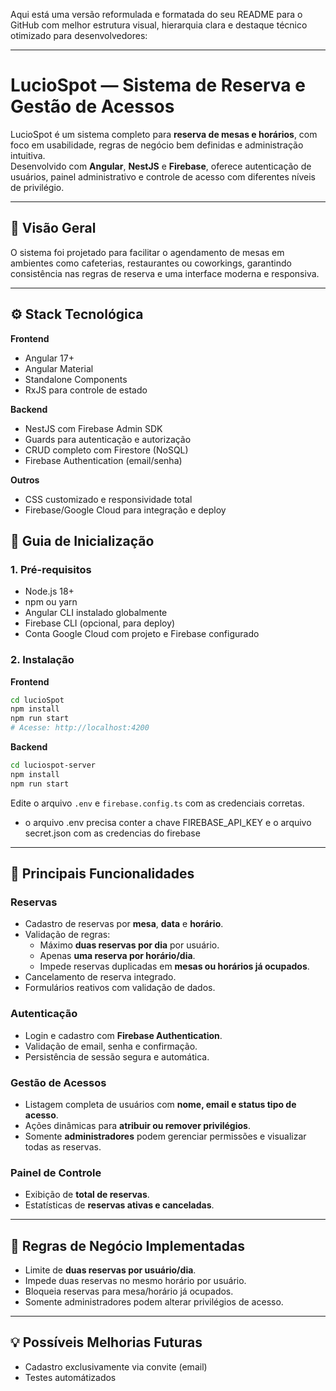 Aqui está uma versão reformulada e formatada do seu README para o GitHub com melhor estrutura visual, hierarquia clara e destaque técnico otimizado para desenvolvedores:

***

# LucioSpot — Sistema de Reserva e Gestão de Acessos

LucioSpot é um sistema completo para **reserva de mesas e horários**, com foco em usabilidade, regras de negócio bem definidas e administração intuitiva.  
Desenvolvido com **Angular**, **NestJS** e **Firebase**, oferece autenticação de usuários, painel administrativo e controle de acesso com diferentes níveis de privilégio.

***

## 🧭 Visão Geral

O sistema foi projetado para facilitar o agendamento de mesas em ambientes como cafeterias, restaurantes ou coworkings, garantindo consistência nas regras de reserva e uma interface moderna e responsiva.

***

## ⚙️ Stack Tecnológica

**Frontend**
- Angular 17+
- Angular Material
- Standalone Components
- RxJS para controle de estado

**Backend**
- NestJS com Firebase Admin SDK
- Guards para autenticação e autorização
- CRUD completo com Firestore (NoSQL)
- Firebase Authentication (email/senha)

**Outros**
- CSS customizado e responsividade total
- Firebase/Google Cloud para integração e deploy


## 🚀 Guia de Inicialização

### 1. Pré-requisitos

- Node.js 18+  
- npm ou yarn  
- Angular CLI instalado globalmente  
- Firebase CLI (opcional, para deploy)  
- Conta Google Cloud com projeto e Firebase configurado  

### 2. Instalação

**Frontend**
```bash
cd lucioSpot
npm install
npm run start
# Acesse: http://localhost:4200
```

**Backend**
```bash
cd luciospot-server
npm install
npm run start
```

Edite o arquivo `.env` e `firebase.config.ts` com as credenciais corretas.
- o arquivo .env precisa conter a chave FIREBASE_API_KEY e o arquivo secret.json com as credencias do firebase

***

## 🎯 Principais Funcionalidades

### Reservas
- Cadastro de reservas por **mesa**, **data** e **horário**.  
- Validação de regras:
  - Máximo **duas reservas por dia** por usuário.
  - Apenas **uma reserva por horário/dia**.
  - Impede reservas duplicadas em **mesas ou horários já ocupados**.
- Cancelamento de reserva integrado.
- Formulários reativos com validação de dados.

### Autenticação
- Login e cadastro com **Firebase Authentication**.
- Validação de email, senha e confirmação.
- Persistência de sessão segura e automática.

### Gestão de Acessos
- Listagem completa de usuários com **nome, email e status tipo de acesso**.
- Ações dinâmicas para **atribuir ou remover privilégios**.
- Somente **administradores** podem gerenciar permissões e visualizar todas as reservas.

### Painel de Controle
- Exibição de **total de reservas**.
- Estatísticas de **reservas ativas e canceladas**.

***

## 🧠 Regras de Negócio Implementadas

- Limite de **duas reservas por usuário/dia**.  
- Impede duas reservas no mesmo horário por usuário.  
- Bloqueia reservas para mesa/horário já ocupados.  
- Somente administradores podem alterar privilégios de acesso.  


***

## 💡 Possíveis Melhorias Futuras

- Cadastro exclusivamente via convite (email)
- Testes automátizados
